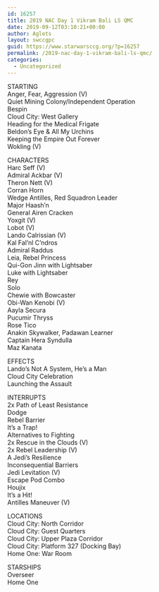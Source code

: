 ```yaml
---
id: 16257
title: 2019 NAC Day 1 Vikram Bali LS QMC
date: 2019-09-12T03:10:21+00:00
author: Aglets
layout: swccgpc
guid: https://www.starwarsccg.org/?p=16257
permalink: /2019-nac-day-1-vikram-bali-ls-qmc/
categories:
  - Uncategorized
---
```

STARTING  
Anger, Fear, Aggression (V)  
Quiet Mining Colony/Independent Operation  
Bespin  
Cloud City: West Gallery  
Heading for the Medical Frigate  
Beldon&#8217;s Eye & All My Urchins  
Keeping the Empire Out Forever  
Wokling (V)

CHARACTERS  
Harc Seff (V)  
Admiral Ackbar (V)  
Theron Nett (V)  
Corran Horn  
Wedge Antilles, Red Squadron Leader  
Major Haash&#8217;n  
General Airen Cracken  
Yoxgit (V)  
Lobot (V)  
Lando Calrissian (V)  
Kal Fal&#8217;nl C&#8217;ndros  
Admiral Raddus  
Leia, Rebel Princess  
Qui-Gon Jinn with Lightsaber  
Luke with Lightsaber  
Rey  
Solo  
Chewie with Bowcaster  
Obi-Wan Kenobi (V)  
Aayla Secura  
Pucumir Thryss  
Rose Tico  
Anakin Skywalker, Padawan Learner  
Captain Hera Syndulla  
Maz Kanata

EFFECTS  
Lando&#8217;s Not A System, He&#8217;s a Man  
Cloud City Celebration  
Launching the Assault

INTERRUPTS  
2x Path of Least Resistance  
Dodge  
Rebel Barrier  
It&#8217;s a Trap!  
Alternatives to Fighting  
2x Rescue in the Clouds (V)  
2x Rebel Leadership (V)  
A Jedi&#8217;s Resilience  
Inconsequential Barriers  
Jedi Levitation (V)  
Escape Pod Combo  
Houjix  
It&#8217;s a Hit!  
Antilles Maneuver (V)

LOCATIONS  
Cloud City: North Corridor  
Cloud City: Guest Quarters  
Cloud City: Upper Plaza Corridor  
Cloud City: Platform 327 (Docking Bay)  
Home One: War Room

STARSHIPS  
Overseer  
Home One
